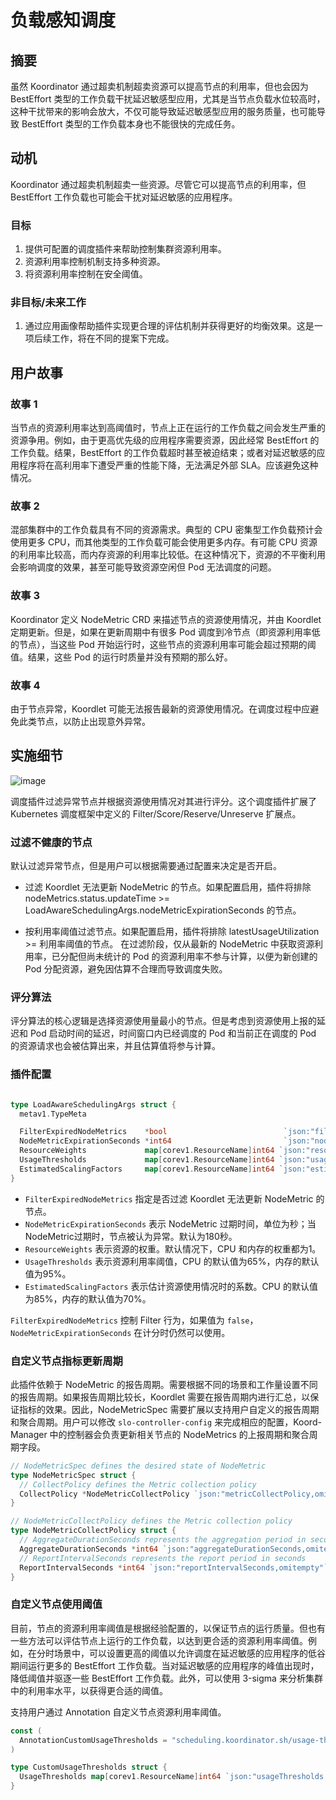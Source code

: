 # 负载感知调度

## 摘要

虽然 Koordinator 通过超卖机制超卖资源可以提高节点的利用率，但也会因为 BestEffort 类型的工作负载干扰延迟敏感型应用，尤其是当节点负载水位较高时，这种干扰带来的影响会放大，不仅可能导致延迟敏感型应用的服务质量，也可能导致 BestEffort 类型的工作负载本身也不能很快的完成任务。

## 动机

Koordinator 通过超卖机制超卖一些资源。尽管它可以提高节点的利用率，但 BestEffort 工作负载也可能会干扰对延迟敏感的应用程序。

### 目标

1. 提供可配置的调度插件来帮助控制集群资源利用率。
2. 资源利用率控制机制支持多种资源。
3. 将资源利用率控制在安全阈值。

### 非目标/未来工作

1. 通过应用画像帮助插件实现更合理的评估机制并获得更好的均衡效果。这是一项后续工作，将在不同的提案下完成。

## 用户故事

### 故事 1

当节点的资源利用率达到高阈值时，节点上正在运行的工作负载之间会发生严重的资源争用。例如，由于更高优先级的应用程序需要资源，因此经常 BestEffort 的工作负载。结果，BestEffort 的工作负载超时甚至被迫结束；或者对延迟敏感的应用程序将在高利用率下遭受严重的性能下降，无法满足外部 SLA。应该避免这种情况。

### 故事 2

混部集群中的工作负载具有不同的资源需求。典型的 CPU 密集型工作负载预计会使用更多 CPU，而其他类型的工作负载可能会使用更多内存。有可能 CPU 资源的利用率比较高，而内存资源的利用率比较低。在这种情况下，资源的不平衡利用会影响调度的效果，甚至可能导致资源空闲但 Pod 无法调度的问题。

### 故事 3

Koordinator 定义 NodeMetric CRD 来描述节点的资源使用情况，并由 Koordlet 定期更新。但是，如果在更新周期中有很多 Pod 调度到冷节点（即资源利用率低的节点），当这些 Pod 开始运行时，这些节点的资源利用率可能会超过预期的阈值。结果，这些 Pod 的运行时质量并没有预期的那么好。
### 故事 4

由于节点异常，Koordlet 可能无法报告最新的资源使用情况。在调度过程中应避免此类节点，以防止出现意外异常。

## 实施细节

![image](/img/load-aware-scheduling-arch.svg)

调度插件过滤异常节点并根据资源使用情况对其进行评分。这个调度插件扩展了 Kubernetes 调度框架中定义的 Filter/Score/Reserve/Unreserve 扩展点。

### 过滤不健康的节点

默认过滤异常节点，但是用户可以根据需要通过配置来决定是否开启。

- 过滤 Koordlet 无法更新 NodeMetric 的节点。如果配置启用，插件将排除 nodeMetrics.status.updateTime >= LoadAwareSchedulingArgs.nodeMetricExpirationSeconds 的节点。

- 按利用率阈值过滤节点。如果配置启用，插件将排除 latestUsageUtilization >= 利用率阈值的节点。 在过滤阶段，仅从最新的 NodeMetric 中获取资源利用率，已分配但尚未统计的 Pod 的资源利用率不参与计算，以便为新创建的 Pod 分配资源，避免因估算不合理而导致调度失败。

### 评分算法

评分算法的核心逻辑是选择资源使用量最小的节点。但是考虑到资源使用上报的延迟和 Pod 启动时间的延迟，时间窗口内已经调度的 Pod 和当前正在调度的 Pod 的资源请求也会被估算出来，并且估算值将参与计算。

### 插件配置

```go

type LoadAwareSchedulingArgs struct {
  metav1.TypeMeta

  FilterExpiredNodeMetrics    *bool                          `json:"filterExpiredNodeMetrics,omitempty"`
  NodeMetricExpirationSeconds *int64                         `json:"nodeMetricExpirationSeconds,omitempty"`
  ResourceWeights             map[corev1.ResourceName]int64 `json:"resourceWeights,omitempty"`
  UsageThresholds             map[corev1.ResourceName]int64 `json:"usageThresholds,omitempty"`
  EstimatedScalingFactors     map[corev1.ResourceName]int64 `json:"estimatedScalingFactors,omitempty"`
}

```

- `FilterExpiredNodeMetrics` 指定是否过滤 Koordlet 无法更新 NodeMetric 的节点。
- `NodeMetricExpirationSeconds` 表示 NodeMetric 过期时间，单位为秒；当NodeMetric过期时，节点被认为异常。默认为180秒。
- `ResourceWeights` 表示资源的权重。默认情况下，CPU 和内存的权重都为1。
- `UsageThresholds` 表示资源利用率阈值，CPU 的默认值为65%，内存的默认值为95%。
- `EstimatedScalingFactors` 表示估计资源使用情况时的系数。CPU 的默认值为85%，内存的默认值为70%。

`FilterExpiredNodeMetrics` 控制 Filter 行为，如果值为 `false`，`NodeMetricExpirationSeconds` 在计分时仍然可以使用。

### 自定义节点指标更新周期

此插件依赖于 NodeMetric 的报告周期。需要根据不同的场景和工作量设置不同的报告周期。如果报告周期比较长，Koordlet 需要在报告周期内进行汇总，以保证指标的效果。因此，NodeMetricSpec 需要扩展以支持用户自定义的报告周期和聚合周期。用户可以修改 `slo-controller-config` 来完成相应的配置，Koord-Manager 中的控制器会负责更新相关节点的 NodeMetrics 的上报周期和聚合周期字段。

```go
// NodeMetricSpec defines the desired state of NodeMetric
type NodeMetricSpec struct {
  // CollectPolicy defines the Metric collection policy
  CollectPolicy *NodeMetricCollectPolicy `json:"metricCollectPolicy,omitempty"`
}

// NodeMetricCollectPolicy defines the Metric collection policy
type NodeMetricCollectPolicy struct {
  // AggregateDurationSeconds represents the aggregation period in seconds
  AggregateDurationSeconds *int64 `json:"aggregateDurationSeconds,omitempty"`
  // ReportIntervalSeconds represents the report period in seconds
  ReportIntervalSeconds *int64 `json:"reportIntervalSeconds,omitempty"`
}
```

### 自定义节点使用阈值

目前，节点的资源利用率阈值是根据经验配置的，以保证节点的运行质量。但也有一些方法可以评估节点上运行的工作负载，以达到更合适的资源利用率阈值。例如，在分时场景中，可以设置更高的阈值以允许调度在延迟敏感的应用程序的低谷期间运行更多的 BestEffort 工作负载。当对延迟敏感的应用程序的峰值出现时，降低阈值并驱逐一些 BestEffort 工作负载。此外，可以使用 3-sigma 来分析集群中的利用率水平，以获得更合适的阈值。

支持用户通过 Annotation 自定义节点资源利用率阈值。

```go
const (
  AnnotationCustomUsageThresholds = "scheduling.koordinator.sh/usage-thresholds"
)

type CustomUsageThresholds struct {
  UsageThresholds map[corev1.ResourceName]int64 `json:"usageThresholds,omitempty"`
}
```
